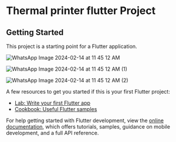 # Thermal printer flutter Project

## Getting Started

This project is a starting point for a Flutter application.

![WhatsApp Image 2024-02-14 at 11 45 12 AM](https://github.com/miraleePatel/ThermalPrinter-/assets/147297946/d61d852b-ac83-414c-b191-5bff1babd035)


![WhatsApp Image 2024-02-14 at 11 45 12 AM (1)](https://github.com/miraleePatel/ThermalPrinter-/assets/147297946/6d82af57-f3f9-4423-9aa2-d55060465f58)


![WhatsApp Image 2024-02-14 at 11 45 12 AM (2)](https://github.com/miraleePatel/ThermalPrinter-/assets/147297946/12e2acc9-2894-4f0e-a9d6-2787c418b00f)


A few resources to get you started if this is your first Flutter project:

- [Lab: Write your first Flutter app](https://docs.flutter.dev/get-started/codelab)
- [Cookbook: Useful Flutter samples](https://docs.flutter.dev/cookbook)

For help getting started with Flutter development, view the
[online documentation](https://docs.flutter.dev/), which offers tutorials,
samples, guidance on mobile development, and a full API reference.

